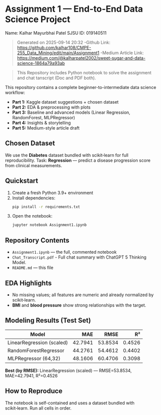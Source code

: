 # Assignment 1 — End-to-End Data Science Project

Name: Kalhar Mayurbhai Patel
SJSU ID: 019140511
> Generated on 2025-09-14 20:32
-Github Link: https://github.com/kalhar108/CMPE-255_Data_Mining/edit/main/Assignment1
-Medium Article Link: https://medium.com/@kalharpatel2002/sweet-sugar-and-data-science-1864a79a93ab

> This Repository includes Python notebook to solve the assignment and chat tanscript (Doc and PDF both).

This repository contains a complete beginner-to-intermediate data science workflow:

- **Part 1:** Kaggle dataset suggestions + chosen dataset
- **Part 2:** EDA & preprocessing with plots
- **Part 3:** Baseline and advanced models (Linear Regression, RandomForest, MLPRegressor)
- **Part 4:** Insights & storytelling
- **Part 5:** Medium-style article draft

## Chosen Dataset
We use the **Diabetes** dataset bundled with scikit‑learn for full reproducibility. Task: **Regression** — predict a disease progression score from clinical measurements.

## Quickstart
1. Create a fresh Python 3.9+ environment
2. Install dependencies:
   ```bash
   pip install -r requirements.txt
   ```
3. Open the notebook:
   ```bash
   jupyter notebook Assignment1.ipynb
   ```

## Repository Contents
- `Assignment1.ipynb` — the full, commented notebook
- `Chat_Transcript.pdf` - Full chat summary with ChatGPT 5 Thinking Model.
- `README.md` — this file

## EDA Highlights
- No missing values; all features are numeric and already normalized by scikit‑learn.
- **BMI** and **blood pressure** show strong relationships with the target.

## Modeling Results (Test Set)
| Model | MAE | RMSE | R² |
|---|---:|---:|---:|
| LinearRegression (scaled) | 42.7941 | 53.8534 | 0.4526 |
| RandomForestRegressor | 44.2761 | 54.4612 | 0.4402 |
| MLPRegressor (64,32) | 48.1606 | 60.4706 | 0.3098 |

**Best (by RMSE):** LinearRegression (scaled) — RMSE=53.8534, MAE=42.7941, R²=0.4526

## How to Reproduce
The notebook is self-contained and uses a dataset bundled with scikit‑learn. Run all cells in order.
